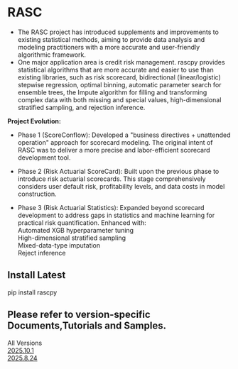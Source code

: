 # RASC

- The RASC project has introduced supplements and improvements to existing statistical methods, aiming to provide data analysis and modeling practitioners with a more accurate and user-friendly algorithmic framework.  
- One major application area is credit risk management. rascpy provides statistical algorithms that are more accurate and easier to use than existing libraries, such as risk scorecard, bidirectional (linear/logistic) stepwise regression, optimal binning, automatic parameter search for ensemble trees, the Impute algorithm for filling and transforming complex data with both missing and special values, high-dimensional stratified sampling, and rejection inference.  

**Project Evolution:**  
- Phase 1 (ScoreConflow):
Developed a "business directives + unattended operation" approach for scorecard modeling. The original intent of RASC was to deliver a more precise and labor-efficient scorecard development tool.

- Phase 2 (Risk Actuarial ScoreCard):
Built upon the previous phase to introduce risk actuarial scorecards. This stage comprehensively considers user default risk, profitability levels, and data costs in model construction.

- Phase 3 (Risk Actuarial Statistics):
Expanded beyond scorecard development to address gaps in statistics and machine learning for practical risk quantification. Enhanced with:  
  Automated XGB hyperparameter tuning  
  High-dimensional stratified sampling  
  Mixed-data-type imputation  
  Reject inference  

## Install Latest
  pip install rascpy



##  Please refer to version-specific Documents,Tutorials and Samples.

All Versions   
[2025.10.1](https://github.com/sifuHK/rasc/tree/main/2025.10.1)  
[2025.8.24](https://github.com/sifuHK/rasc/tree/main/2025.8.24)  
